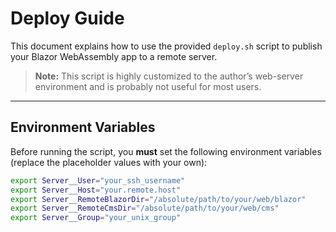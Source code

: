 # Deploy Guide

This document explains how to use the provided `deploy.sh` script to publish your Blazor WebAssembly app to a remote server.

> **Note:** This script is highly customized to the author’s web-server environment and is probably not useful for most users.

---

## Environment Variables

Before running the script, you **must** set the following environment variables (replace the placeholder values with your own):

```bash
export Server__User="your_ssh_username"
export Server__Host="your.remote.host"
export Server__RemoteBlazorDir="/absolute/path/to/your/web/blazor"
export Server__RemoteCmsDir="/absolute/path/to/your/web/cms"
export Server__Group="your_unix_group"
